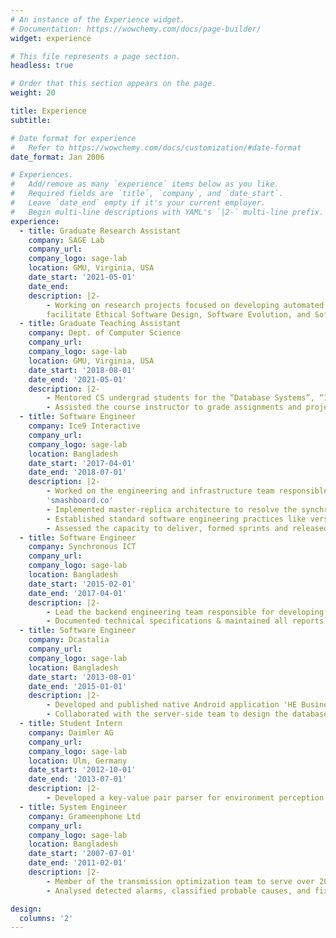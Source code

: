 ```yaml
---
# An instance of the Experience widget.
# Documentation: https://wowchemy.com/docs/page-builder/
widget: experience

# This file represents a page section.
headless: true

# Order that this section appears on the page.
weight: 20

title: Experience
subtitle:

# Date format for experience
#   Refer to https://wowchemy.com/docs/customization/#date-format
date_format: Jan 2006

# Experiences.
#   Add/remove as many `experience` items below as you like.
#   Required fields are `title`, `company`, and `date_start`.
#   Leave `date_end` empty if it's your current employer.
#   Begin multi-line descriptions with YAML's `|2-` multi-line prefix.
experience:
  - title: Graduate Research Assistant
    company: SAGE Lab
    company_url:
    company_logo: sage-lab
    location: GMU, Virginia, USA
    date_start: '2021-05-01'
    date_end:
    description: |2-
        - Working on research projects focused on developing automated approaches to help
        facilitate Ethical Software Design, Software Evolution, and Software Accessibility
  - title: Graduate Teaching Assistant
    company: Dept. of Computer Science
    company_url:
    company_logo: sage-lab
    location: GMU, Virginia, USA
    date_start: '2018-08-01'
    date_end: '2021-05-01'
    description: |2-
        - Mentored CS undergrad students for the “Database Systems”, “Introduction to Computer Programming” and "Computer Vision" courses
        - Assisted the course instructor to grade assignments and projects. Proctored exams and resolved student concerns
  - title: Software Engineer
    company: Ice9 Interactive
    company_url:
    company_logo: sage-lab
    location: Bangladesh
    date_start: '2017-04-01'
    date_end: '2018-07-01'
    description: |2-
        - Worked on the engineering and infrastructure team responsible for developing social media query and analytics platforms of project  
        'smashboard.co'
        - Implemented master-replica architecture to resolve the synchronization delay of real time queries from social platforms
        - Established standard software engineering practices like version controlling, issue & project tracking
        - Assessed the capacity to deliver, formed sprints and released duration based development milestones
  - title: Software Engineer
    company: Synchronous ICT
    company_url:
    company_logo: sage-lab
    location: Bangladesh
    date_start: '2015-02-01'
    date_end: '2017-04-01'
    description: |2-
        - Lead the backend engineering team responsible for developing user management and search platforms of project 'ComX
        - Documented technical specifications & maintained all reports pertaining to the development process
  - title: Software Engineer
    company: Dcastalia
    company_url:
    company_logo: sage-lab
    location: Bangladesh
    date_start: '2013-08-01'
    date_end: '2015-01-01'
    description: |2-
        - Developed and published native Android application 'HE Business Manager'
        - Collaborated with the server-side team to design the database & the APIs
  - title: Student Intern
    company: Daimler AG
    company_url:
    company_logo: sage-lab
    location: Ulm, Germany
    date_start: '2012-10-01'
    date_end: '2013-07-01'
    description: |2-
        - Developed a key-value pair parser for environment perception data
  - title: System Engineer
    company: Grameenphone Ltd
    company_url:
    company_logo: sage-lab
    location: Bangladesh
    date_start: '2007-07-01'
    date_end: '2011-02-01'
    description: |2-
        - Member of the transmission optimization team to serve over 20 million users
        - Analysed detected alarms, classified probable causes, and fixed or escalated issues to the concerned stakeholders

design:
  columns: '2'
---
```

